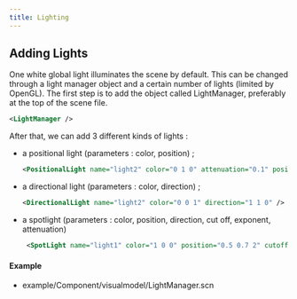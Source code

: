 ```yaml
---
title: Lighting
---
```


Adding Lights
-------------

One white global light illuminates the scene by default. This can be
changed through a light manager object and a certain number of lights
(limited by OpenGL). The first step is to add the object called
LightManager, preferably at the top of the scene file.

```xml
<LightManager />
```

After that, we can add 3 different kinds of lights :

-   a positional light (parameters : color, position) ;

    ```xml
    <PositionalLight name="light2" color="0 1 0" attenuation="0.1" position="0.5 -0.7 2" />
    ```

-   a directional light (parameters : color, direction) ;

    ```xml
    <DirectionalLight name="light2" color="0 0 1" direction="1 1 0" />
    ```

-   a spotlight (parameters : color, position, direction, cut off,
    exponent, attenuation)

    ```xml
     <SpotLight name="light1" color="1 0 0" position="0.5 0.7 2" cutoff="25" exponent="1" />
    ```

#### Example

-   example/Component/visualmodel/LightManager.scn


